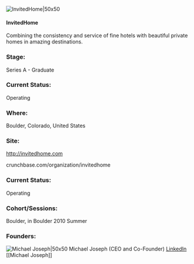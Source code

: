 

![InvitedHome|50x50](https://apimg.techstars.com/connect/images/image_files/59304efac9aec71a34000007/original/social_pic.jpg)

#### InvitedHome
Combining the consistency and service of fine hotels with beautiful private homes in amazing destinations.

### Stage: 
Series A - Graduate 

### Current Status: 
Operating

### Where:
Boulder, Colorado, United States

### Site:
http://invitedhome.com



crunchbase.com/organization/invitedhome

### Current Status: 
Operating

### Cohort/Sessions: 
Boulder, in Boulder 2010 Summer

### Founders: 

![Michael Joseph|50x50](https://apimg.techstars.com/connect/images/image_files/58f0078ec9aec76810000011/original/Michael_Joseph_Headshot.jpg) Michael Joseph (CEO and Co-Founder) [LinkedIn](https://linkedin.com/in/michaelsjoseph) [[Michael Joseph]]


